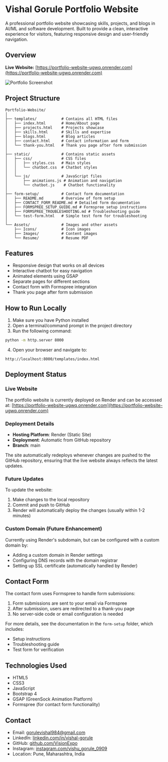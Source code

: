 # Vishal Gorule Portfolio Website

A professional portfolio website showcasing skills, projects, and blogs in AI/ML and software development. Built to provide a clean, interactive experience for visitors, featuring responsive design and user-friendly navigation.

## Overview

**Live Website:** [https://portfolio-website-ugwq.onrender.com](https://portfolio-website-ugwq.onrender.com)

![Portfolio Screenshot](Assets/Images/portfolio-screenshot.jpg)

## Project Structure

```text
Portfolio-Website/
│
├── templates/           # Contains all HTML files
│   ├── index.html       # Home/About page
│   ├── projects.html    # Projects showcase
│   ├── skills.html      # Skills and expertise
│   ├── blogs.html       # Blog articles
│   ├── contact.html     # Contact information and form
│   └── thank-you.html   # Thank you page after form submission
│
├── static/              # Contains static assets
│   ├── css/             # CSS files
│   │   ├── styles.css   # Main styles
│   │   └── chatbot.css  # Chatbot styles
│   │
│   └── js/              # JavaScript files
│       ├── animations.js # Animation and navigation
│       └── chatbot.js    # Chatbot functionality
│
├── form-setup/          # Contact form documentation
│   ├── README.md        # Overview of form setup
│   ├── CONTACT_FORM_README.md # Detailed form documentation
│   ├── FORMSPREE_SETUP_GUIDE.md # Formspree setup instructions
│   ├── FORMSPREE_TROUBLESHOOTING.md # Troubleshooting guide
│   └── test-form.html   # Simple test form for troubleshooting
│
└── Assets/              # Images and other assets
    ├── Icons/           # Icon images
    ├── Images/          # Content images
    └── Resume/          # Resume PDF
```

## Features

- Responsive design that works on all devices
- Interactive chatbot for easy navigation
- Animated elements using GSAP
- Separate pages for different sections
- Contact form with Formspree integration
- Thank you page after form submission

## How to Run Locally

1. Make sure you have Python installed
2. Open a terminal/command prompt in the project directory
3. Run the following command:

```bash
python -m http.server 8000
```

4. Open your browser and navigate to:

```text
http://localhost:8000/templates/index.html
```

## Deployment Status

### Live Website

The portfolio website is currently deployed on Render and can be accessed at:
[https://portfolio-website-ugwq.onrender.com](https://portfolio-website-ugwq.onrender.com)

### Deployment Details

- **Hosting Platform**: Render (Static Site)
- **Deployment**: Automatic from GitHub repository
- **Branch**: main

The site automatically redeploys whenever changes are pushed to the GitHub repository, ensuring that the live website always reflects the latest updates.

### Future Updates

To update the website:

1. Make changes to the local repository
2. Commit and push to GitHub
3. Render will automatically deploy the changes (usually within 1-2 minutes)

### Custom Domain (Future Enhancement)

Currently using Render's subdomain, but can be configured with a custom domain by:

- Adding a custom domain in Render settings
- Configuring DNS records with the domain registrar
- Setting up SSL certificate (automatically handled by Render)

## Contact Form

The contact form uses Formspree to handle form submissions:

1. Form submissions are sent to your email via Formspree
2. After submission, users are redirected to a thank-you page
3. No server-side code or email configuration is needed

For more details, see the documentation in the `form-setup` folder, which includes:

- Setup instructions
- Troubleshooting guide
- Test form for verification

## Technologies Used

- HTML5
- CSS3
- JavaScript
- Bootstrap 4
- GSAP (GreenSock Animation Platform)
- Formspree (for contact form functionality)

## Contact

- Email: [gorulevishal984@gmail.com](mailto:gorulevishal984@gmail.com)
- LinkedIn: [linkedin.com/in/vishal-gorule](https://www.linkedin.com/in/vishal-gorule/)
- GitHub: [github.com/VisionExpo](https://github.com/VisionExpo)
- Instagram: [instagram.com/vishu_gorule_0909](https://www.instagram.com/vishu_gorule_0909/)
- Location: Pune, Maharashtra, India
